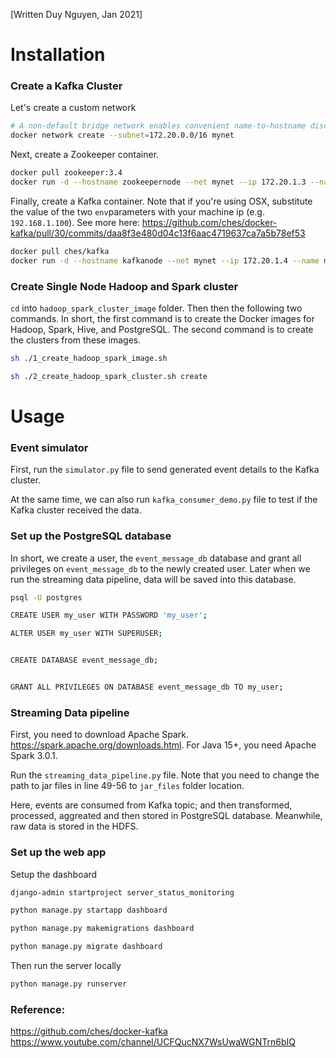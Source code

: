 
[Written Duy Nguyen, Jan 2021]

# Installation

### Create a Kafka Cluster

Let's create a custom network

```bash
# A non-default bridge network enables convenient name-to-hostname discovery
docker network create --subnet=172.20.0.0/16 mynet
```
Next, create a Zookeeper container.

```bash
docker pull zookeeper:3.4
docker run -d --hostname zookeepernode --net mynet --ip 172.20.1.3 --name my_zookeeper --publish 2181:2181 zookeeper:3.4
```

Finally, create a Kafka container. Note that if you're using OSX, substitute the value of the two `env`parameters with your machine ip (e.g. `192.168.1.100`). See more here: https://github.com/ches/docker-kafka/pull/30/commits/daa8f3e480d04c13f6aac4719637ca7a5b78ef53
```bash
docker pull ches/kafka
docker run -d --hostname kafkanode --net mynet --ip 172.20.1.4 --name my_kafka --publish 9092:9092 --publish 7203:7203 --env KAFKA_ADVERTISED_HOST_NAME=10.32.161.205 --env ZOOKEEPER_IP=10.32.161.205 ches/kafka 
```

### Create Single Node Hadoop and Spark cluster

`cd` into `hadoop_spark_cluster_image` folder. Then then the following two commands. In short, the first command is to create the Docker images for Hadoop, Spark, Hive, and PostgreSQL. The second command is to create the clusters from these images.

```bash
sh ./1_create_hadoop_spark_image.sh

sh ./2_create_hadoop_spark_cluster.sh create
```

# Usage

### Event simulator

First, run the `simulator.py` file to send generated event details to the Kafka cluster.

At the same time, we can also run `kafka_consumer_demo.py` file to test if the Kafka cluster received the data.

### Set up the PostgreSQL database

In short, we create a user, the `event_message_db` database and grant all privileges on `event_message_db` to the newly created user. Later when we run the streaming data pipeline, data will be saved into this database.
```bash
psql -U postgres

CREATE USER my_user WITH PASSWORD 'my_user';

ALTER USER my_user WITH SUPERUSER;


CREATE DATABASE event_message_db;


GRANT ALL PRIVILEGES ON DATABASE event_message_db TO my_user;
``` 
### Streaming Data pipeline
First, you need to download Apache Spark. https://spark.apache.org/downloads.html. For Java 15+, you need Apache Spark 3.0.1.

Run the `streaming_data_pipeline.py` file. Note that you need to change the path to jar files in line 49-56 to `jar_files` folder location. 

Here, events are consumed from Kafka topic; and then transformed, processed, aggreated and then stored in PostgreSQL database. Meanwhile, raw data is stored in the HDFS.


### Set up the web app

Setup the dashboard
```bash
django-admin startproject server_status_monitoring

python manage.py startapp dashboard

python manage.py makemigrations dashboard

python manage.py migrate dashboard

```
Then run the server locally
```bash
python manage.py runserver
```

### Reference: 
https://github.com/ches/docker-kafka
https://www.youtube.com/channel/UCFQucNX7WsUwaWGNTrn6bIQ
